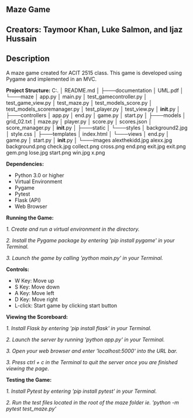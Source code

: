 ## Maze Game
## Creators: Taymoor Khan, Luke Salmon, and Ijaz Hussain

## Description
A maze game created for ACIT 2515 class.
This game is developed using Pygame and implemented in an MVC.

**Project Structure:**
C:.
│   README.md
│
├───documentation
│       UML.pdf
│
└───maze
    │   app.py
    │   main.py
    │   test_gamecontroller.py
    │   test_game_view.py
    │   test_maze.py
    │   test_models_score.py
    │   test_models_scoremanager.py
    │   test_player.py
    │   test_view.py
    │   __init__.py
    │
    ├───controllers
    │       app.py
    │       end.py
    │       game.py
    │       start.py
    │
    ├───models
    │       grid_02.txt
    │       maze.py
    │       player.py
    │       score.py
    │       scores.json
    │       score_manager.py
    │       __init__.py
    │
    ├───static
    │   └───styles
    │           background2.jpg
    │           style.css
    │
    ├───templates
    │       index.html
    │
    └───views
        │   end.py
        │   game.py
        │   start.py
        │   __init__.py
        │
        └───images
                alexthekidd.jpg
                alexx.jpg
                background.png
                check.jpg
                collect.png
                cross.png
                end.png
                exit.jpg
                exit.png
                gem.png
                lose.jpg
                start.png
                win.jpg
                x.png

**Dependencies:**
* Python 3.0 or higher
* Virtual Environment
* Pygame
* Pytest
* Flask (API)
* Web Browser

**Running the Game:**

*1. Create and run a virtual environment in the directory.*

*2. Install the Pygame package by entering 'pip install pygame' in your Terminal.*

*3. Launch the game by calling 'python main.py' in your Terminal.*

**Controls:**
* W Key: Move up
* S Key: Move down
* A Key: Move left
* D Key: Move right
* L-click: Start game by clicking start button

**Viewing the Scoreboard:**

*1. Install Flask by entering 'pip install flask' in your Terminal.*

*2. Launch the server by running 'python app.py' in your Terminal.*

*3. Open your web browser and enter 'localhost:5000' into the URL bar.* 

*3. Press ctrl + c in the Terminal to quit the server once you are finished viewing the page.* 

**Testing the Game:**

*1. Install Pytest by entering 'pip install pytest' in your Terminal.*

*2. Run the test files located in the root of the maze folder ie. 'python -m pytest test_maze.py'*

